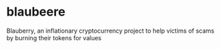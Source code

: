 # blaubeere
Blauberry, an inflationary cryptocurrency project to help victims of scams by burning their tokens for values
